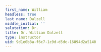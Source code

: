 ```yaml
---
first_name: William
headless: true
last_name: Dalzell
middle_initial: ''
salutation: Dr.
title: Dr. William Dalzell
type: instructor
uid: 9d1e0b3a-f6c7-1c9d-d5dc-16894d2a5140
---
```

